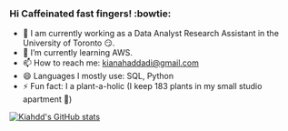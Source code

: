 ### Hi Caffeinated fast fingers! :bowtie:

- 🔭 I am currently working as a Data Analyst Research Assistant in the University of Toronto :smirk:.
- 🌱 I’m currently learning AWS.
- 📫 How to reach me: kianahaddadi@gmail.com
- 😄 Languages I mostly use: SQL, Python
- ⚡ Fun fact: I a plant-a-holic (I keep 183 plants in my small studio apartment :leaves:)

[![Kiahdd's GitHub stats](https://github-readme-stats.vercel.app/api?username=kiahdd&hide=stars,prs,issues)](https://github.com/anuraghazra/github-readme-stats)

<!--
**kiahdd/kiahdd** is a ✨ _special_ ✨ repository because its `README.md` (this file) appears on your GitHub profile.

Here are some ideas to get you started:

- 🔭 I’m currently working on ...
- 🌱 I’m currently learning ...
- 👯 I’m looking to collaborate on ...
- 🤔 I’m looking for help with ...
- 💬 Ask me about ...
- 📫 How to reach me: ...
- 😄 Pronouns: ...
- ⚡ Fun fact: ...
-->
